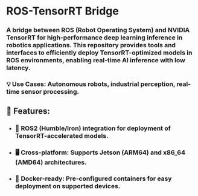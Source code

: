 # ROS-TensorRT Bridge
### A bridge between ROS (Robot Operating System) and NVIDIA TensorRT for high-performance deep learning inference in robotics applications. This repository provides tools and interfaces to efficiently deploy TensorRT-optimized models in ROS environments, enabling real-time AI inference with low latency.

### 💡 Use Cases: Autonomous robots, industrial perception, real-time sensor processing.

## 🚀 Features:
- ### 🤖 ROS2 (Humble/Iron) integration for deployment of TensorRT-accelerated models.
- ### 🖥️ Cross-platform: Supports Jetson (ARM64) and x86_64 (AMD64) architectures.
- ### 🐳 Docker-ready: Pre-configured containers for easy deployment on supported devices.

